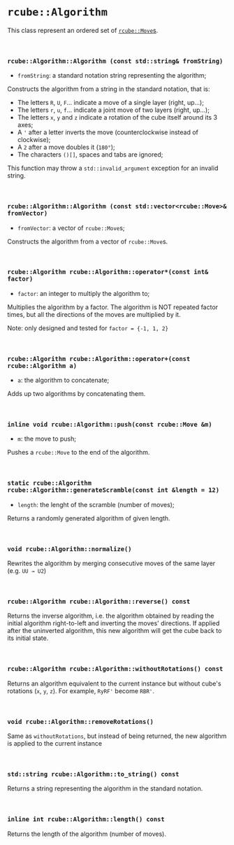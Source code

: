 # `rcube::Algorithm`

This class represent an ordered set of [`rcube::Move`s](move.md).

<br>

### `rcube::Algorithm::Algorithm (const std::string& fromString)`

- `fromString`: a standard notation string representing the algorithm;

Constructs the algorithm from a string in the standard notation, that is:
- The letters `R`, `U`, `F`... indicate a move of a single layer (right, up...);
- The letters `r`, `u`, `f`... indicate a joint move of two layers (right, up...);
- The letters `x`, `y` and `z` indicate a rotation of the cube itself around its 3 axes;
- A `'` after a letter inverts the move (counterclockwise instead of clockwise);
- A `2` after a move doubles it (`180°`);
- The characters `()[]`, spaces and tabs are ignored;

This function may throw a `std::invalid_argument` exception for an invalid
string.

<br>

### `rcube::Algorithm::Algorithm (const std::vector<rcube::Move>& fromVector)`

- `fromVector`: a vector of `rcube::Move`s;

Constructs the algorithm from a vector of `rcube::Move`s.

<br>

### `rcube::Algorithm rcube::Algorithm::operator*(const int& factor)`

- `factor`: an integer to multiply the algorithm to;

Multiplies the algorithm by a factor. The algorithm is NOT repeated factor
times, but all the directions of the moves are multiplied by it.

Note: only designed and tested for `factor = {-1, 1, 2}`

<br>

### `rcube::Algorithm rcube::Algorithm::operator+(const rcube::Algorithm a)`

- `a`: the algorithm to concatenate;

Adds up two algorithms by concatenating them.

<br>

### `inline void rcube::Algorithm::push(const rcube::Move &m)`

- `m`: the move to push;

Pushes a `rcube::Move` to the end of the algorithm.

<br>

### `static rcube::Algorithm rcube::Algorithm::generateScramble(const int &length = 12)`

- `length`: the lenght of the scramble (number of moves);

Returns a randomly generated algorithm of given length.

<br>

### `void rcube::Algorithm::normalize()`

Rewrites the algorithm by merging consecutive moves of the same layer
(e.g. `UU → U2`)

<br>

### `rcube::Algorithm rcube::Algorithm::reverse() const`

Returns the inverse algorithm, i.e. the algorithm obtained by reading the initial
algorithm right-to-left and inverting the moves' directions. If applied
after the uninverted algorithm, this new algorithm will get the cube back to its
initial state.

<br>

### `rcube::Algorithm rcube::Algorithm::withoutRotations() const`

Returns an algorithm equivalent to the current instance but without cube's
rotations (`x`, `y`, `z`). For example, `RyRF'` become `RBR'`.

<br>

### `void rcube::Algorithm::removeRotations()`

Same as `withoutRotations`, but instead of being returned, the new algorithm is
applied to the current instance

<br>

### `std::string rcube::Algorithm::to_string() const`

Returns a string representing the algorithm in the standard notation.

<br>

### `inline int rcube::Algorithm::length() const`

Returns the length of the algorithm (number of moves).

<br>